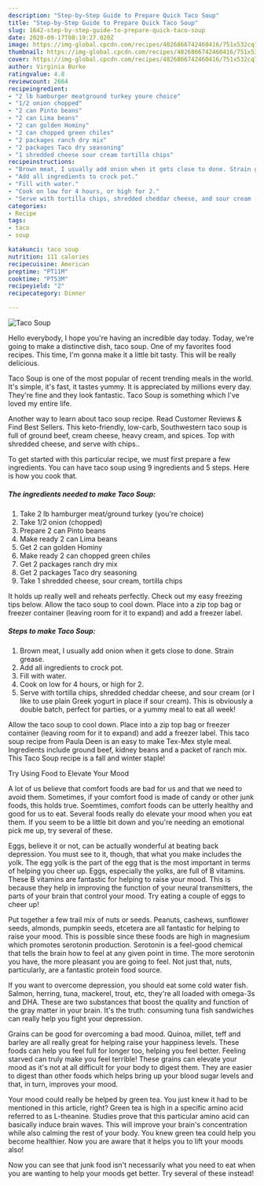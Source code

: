 ```yaml
---
description: "Step-by-Step Guide to Prepare Quick Taco Soup"
title: "Step-by-Step Guide to Prepare Quick Taco Soup"
slug: 1642-step-by-step-guide-to-prepare-quick-taco-soup
date: 2020-09-17T08:19:27.020Z
image: https://img-global.cpcdn.com/recipes/4826866742460416/751x532cq70/taco-soup-recipe-main-photo.jpg
thumbnail: https://img-global.cpcdn.com/recipes/4826866742460416/751x532cq70/taco-soup-recipe-main-photo.jpg
cover: https://img-global.cpcdn.com/recipes/4826866742460416/751x532cq70/taco-soup-recipe-main-photo.jpg
author: Virginia Burke
ratingvalue: 4.8
reviewcount: 2664
recipeingredient:
- "2 lb hamburger meatground turkey youre choice"
- "1/2 onion chopped"
- "2 can Pinto beans"
- "2 can Lima beans"
- "2 can golden Hominy"
- "2 can chopped green chiles"
- "2 packages ranch dry mix"
- "2 packages Taco dry seasoning"
- "1 shredded cheese sour cream tortilla chips"
recipeinstructions:
- "Brown meat, I usually add onion when it gets close to done. Strain grease."
- "Add all ingredients to crock pot."
- "Fill with water."
- "Cook on low for 4 hours, or high for 2."
- "Serve with tortilla chips, shredded cheddar cheese, and sour cream (or I like to use plain Greek yogurt in place if sour cream). This is obviously a double batch, perfect for parties, or a yummy meal to eat all week!"
categories:
- Recipe
tags:
- taco
- soup

katakunci: taco soup 
nutrition: 111 calories
recipecuisine: American
preptime: "PT11M"
cooktime: "PT53M"
recipeyield: "2"
recipecategory: Dinner

---
```



![Taco Soup](https://img-global.cpcdn.com/recipes/4826866742460416/751x532cq70/taco-soup-recipe-main-photo.jpg)

Hello everybody, I hope you're having an incredible day today. Today, we're going to make a distinctive dish, taco soup. One of my favorites food recipes. This time, I'm gonna make it a little bit tasty. This will be really delicious.

Taco Soup is one of the most popular of recent trending meals in the world. It's simple, it's fast, it tastes yummy. It is appreciated by millions every day. They're fine and they look fantastic. Taco Soup is something which I've loved my entire life.

Another way to learn about taco soup recipe. Read Customer Reviews &amp; Find Best Sellers. This keto-friendly, low-carb, Southwestern taco soup is full of ground beef, cream cheese, heavy cream, and spices. Top with shredded cheese, and serve with chips..


To get started with this particular recipe, we must first prepare a few ingredients. You can have taco soup using 9 ingredients and 5 steps. Here is how you cook that.

<!--inarticleads1-->

##### The ingredients needed to make Taco Soup:

1. Take 2 lb hamburger meat/ground turkey (you&#39;re choice)
1. Take 1/2 onion (chopped)
1. Prepare 2 can Pinto beans
1. Make ready 2 can Lima beans
1. Get 2 can golden Hominy
1. Make ready 2 can chopped green chiles
1. Get 2 packages ranch dry mix
1. Get 2 packages Taco dry seasoning
1. Take 1 shredded cheese, sour cream, tortilla chips


It holds up really well and reheats perfectly. Check out my easy freezing tips below. Allow the taco soup to cool down. Place into a zip top bag or freezer container (leaving room for it to expand) and add a freezer label. 

<!--inarticleads2-->

##### Steps to make Taco Soup:

1. Brown meat, I usually add onion when it gets close to done. Strain grease.
1. Add all ingredients to crock pot.
1. Fill with water.
1. Cook on low for 4 hours, or high for 2.
1. Serve with tortilla chips, shredded cheddar cheese, and sour cream (or I like to use plain Greek yogurt in place if sour cream). This is obviously a double batch, perfect for parties, or a yummy meal to eat all week!


Allow the taco soup to cool down. Place into a zip top bag or freezer container (leaving room for it to expand) and add a freezer label. This taco soup recipe from Paula Deen is an easy to make Tex-Mex style meal. Ingredients include ground beef, kidney beans and a packet of ranch mix. This Taco Soup recipe is a fall and winter staple! 

Try Using Food to Elevate Your Mood


A lot of us believe that comfort foods are bad for us and that we need to avoid them. Sometimes, if your comfort food is made of candy or other junk foods, this holds true. Soemtimes, comfort foods can be utterly healthy and good for us to eat. Several foods really do elevate your mood when you eat them. If you seem to be a little bit down and you're needing an emotional pick me up, try several of these.

Eggs, believe it or not, can be actually wonderful at beating back depression. You must see to it, though, that what you make includes the yolk. The egg yolk is the part of the egg that is the most important in terms of helping you cheer up. Eggs, especially the yolks, are full of B vitamins. These B vitamins are fantastic for helping to raise your mood. This is because they help in improving the function of your neural transmitters, the parts of your brain that control your mood. Try eating a couple of eggs to cheer up!

Put together a few trail mix of nuts or seeds. Peanuts, cashews, sunflower seeds, almonds, pumpkin seeds, etcetera are all fantastic for helping to raise your mood. This is possible since these foods are high in magnesium which promotes serotonin production. Serotonin is a feel-good chemical that tells the brain how to feel at any given point in time. The more serotonin you have, the more pleasant you are going to feel. Not just that, nuts, particularly, are a fantastic protein food source.

If you want to overcome depression, you should eat some cold water fish. Salmon, herring, tuna, mackerel, trout, etc, they're all loaded with omega-3s and DHA. These are two substances that boost the quality and function of the gray matter in your brain. It's the truth: consuming tuna fish sandwiches can really help you fight your depression. 

Grains can be good for overcoming a bad mood. Quinoa, millet, teff and barley are all really great for helping raise your happiness levels. These foods can help you feel full for longer too, helping you feel better. Feeling starved can truly make you feel terrible! These grains can elevate your mood as it's not at all difficult for your body to digest them. They are easier to digest than other foods which helps bring up your blood sugar levels and that, in turn, improves your mood.

Your mood could really be helped by green tea. You just knew it had to be mentioned in this article, right? Green tea is high in a specific amino acid referred to as L-theanine. Studies prove that this particular amino acid can basically induce brain waves. This will improve your brain's concentration while also calming the rest of your body. You knew green tea could help you become healthier. Now you are aware that it helps you to lift your moods also!

Now you can see that junk food isn't necessarily what you need to eat when you are wanting to help your moods get better. Try several of these instead!

